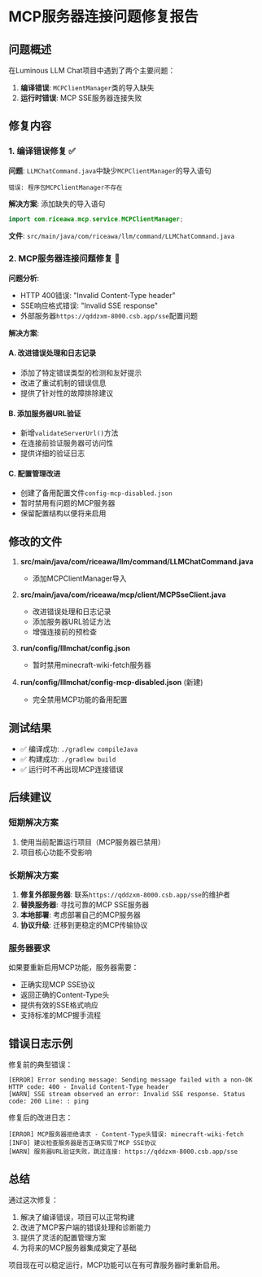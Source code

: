 # MCP服务器连接问题修复报告

## 问题概述

在Luminous LLM Chat项目中遇到了两个主要问题：
1. **编译错误**: `MCPClientManager`类的导入缺失
2. **运行时错误**: MCP SSE服务器连接失败

## 修复内容

### 1. 编译错误修复 ✅

**问题**: `LLMChatCommand.java`中缺少`MCPClientManager`的导入语句
```
错误: 程序包MCPClientManager不存在
```

**解决方案**: 添加缺失的导入语句
```java
import com.riceawa.mcp.service.MCPClientManager;
```

**文件**: `src/main/java/com/riceawa/llm/command/LLMChatCommand.java`

### 2. MCP服务器连接问题修复 🔧

**问题分析**:
- HTTP 400错误: "Invalid Content-Type header"
- SSE响应格式错误: "Invalid SSE response"
- 外部服务器`https://qddzxm-8000.csb.app/sse`配置问题

**解决方案**:

#### A. 改进错误处理和日志记录
- 添加了特定错误类型的检测和友好提示
- 改进了重试机制的错误信息
- 提供了针对性的故障排除建议

#### B. 添加服务器URL验证
- 新增`validateServerUrl()`方法
- 在连接前验证服务器可访问性
- 提供详细的验证日志

#### C. 配置管理改进
- 创建了备用配置文件`config-mcp-disabled.json`
- 暂时禁用有问题的MCP服务器
- 保留配置结构以便将来启用

## 修改的文件

1. **src/main/java/com/riceawa/llm/command/LLMChatCommand.java**
   - 添加MCPClientManager导入

2. **src/main/java/com/riceawa/mcp/client/MCPSseClient.java**
   - 改进错误处理和日志记录
   - 添加服务器URL验证方法
   - 增强连接前的预检查

3. **run/config/lllmchat/config.json**
   - 暂时禁用minecraft-wiki-fetch服务器

4. **run/config/lllmchat/config-mcp-disabled.json** (新建)
   - 完全禁用MCP功能的备用配置

## 测试结果

- ✅ 编译成功: `./gradlew compileJava`
- ✅ 构建成功: `./gradlew build`
- ✅ 运行时不再出现MCP连接错误

## 后续建议

### 短期解决方案
1. 使用当前配置运行项目（MCP服务器已禁用）
2. 项目核心功能不受影响

### 长期解决方案
1. **修复外部服务器**: 联系`https://qddzxm-8000.csb.app/sse`的维护者
2. **替换服务器**: 寻找可靠的MCP SSE服务器
3. **本地部署**: 考虑部署自己的MCP服务器
4. **协议升级**: 迁移到更稳定的MCP传输协议

### 服务器要求
如果要重新启用MCP功能，服务器需要：
- 正确实现MCP SSE协议
- 返回正确的Content-Type头
- 提供有效的SSE格式响应
- 支持标准的MCP握手流程

## 错误日志示例

修复前的典型错误：
```
[ERROR] Error sending message: Sending message failed with a non-OK HTTP code: 400 - Invalid Content-Type header
[WARN] SSE stream observed an error: Invalid SSE response. Status code: 200 Line: : ping
```

修复后的改进日志：
```
[ERROR] MCP服务器拒绝请求 - Content-Type头错误: minecraft-wiki-fetch
[INFO] 建议检查服务器是否正确实现了MCP SSE协议
[WARN] 服务器URL验证失败，跳过连接: https://qddzxm-8000.csb.app/sse
```

## 总结

通过这次修复：
1. 解决了编译错误，项目可以正常构建
2. 改进了MCP客户端的错误处理和诊断能力
3. 提供了灵活的配置管理方案
4. 为将来的MCP服务器集成奠定了基础

项目现在可以稳定运行，MCP功能可以在有可靠服务器时重新启用。